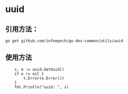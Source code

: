 # uuid

## 引用方法：
```
go get github.com/infoepoch/go-dev-common/utils/uuid
```

## 使用方法
```golang
    s, e := uuid.GetUuid()
	if e != nil {
		t.Error(e.Error())
	}
	fmt.Println("uuid: ", s)
```